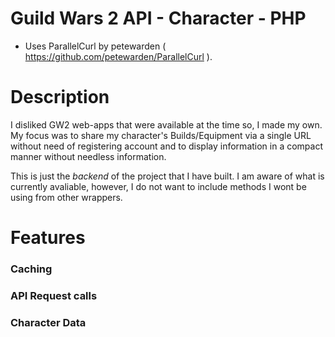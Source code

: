 # Guild Wars 2 API - Character - PHP
- Uses ParallelCurl by petewarden ( https://github.com/petewarden/ParallelCurl ).

# Description
I disliked GW2 web-apps that were available at the time so, I made my own.
My focus was to share my character's Builds/Equipment via a single URL without need of registering account and to display information in a compact manner without needless information.

This is just the *backend* of the project that I have built. I am aware of what is currently avaliable, however, I do not want to include methods I wont be using from other wrappers.

# Features

### Caching
### API Request calls
### Character Data
